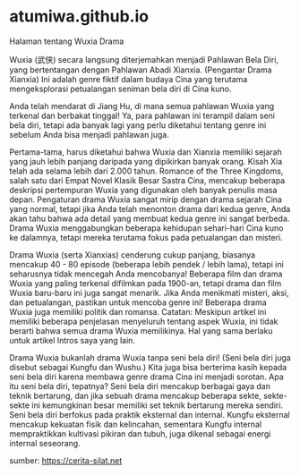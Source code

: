 # atumiwa.github.io
Halaman tentang Wuxia Drama

Wuxia (武侠) secara langsung diterjemahkan menjadi Pahlawan Bela Diri, yang bertentangan dengan Pahlawan Abadi Xianxia. (Pengantar Drama Xianxia) Ini adalah genre fiktif dalam budaya Cina yang terutama mengeksplorasi petualangan seniman bela diri di Cina kuno.

Anda telah mendarat di Jiang Hu, di mana semua pahlawan Wuxia yang terkenal dan berbakat tinggal! Ya, para pahlawan ini terampil dalam seni bela diri, tetapi ada banyak lagi yang perlu diketahui tentang genre ini sebelum Anda bisa menjadi pahlawan juga.

Pertama-tama, harus diketahui bahwa Wuxia dan Xianxia memiliki sejarah yang jauh lebih panjang daripada yang dipikirkan banyak orang. Kisah Xia telah ada selama lebih dari 2.000 tahun. Romance of the Three Kingdoms, salah satu dari Empat Novel Klasik Besar Sastra Cina, mencakup beberapa deskripsi pertempuran Wuxia yang digunakan oleh banyak penulis masa depan. Pengaturan drama Wuxia sangat mirip dengan drama sejarah Cina yang normal, tetapi jika Anda telah menonton drama dari kedua genre, Anda akan tahu bahwa ada detail yang membuat kedua genre ini sangat berbeda. Drama Wuxia menggabungkan beberapa kehidupan sehari-hari Cina kuno ke dalamnya, tetapi mereka terutama fokus pada petualangan dan misteri.

Drama Wuxia (serta Xianxias) cenderung cukup panjang, biasanya mencakup 40 - 80 episode (beberapa lebih pendek / lebih lama), tetapi ini seharusnya tidak mencegah Anda mencobanya! Beberapa film dan drama Wuxia yang paling terkenal difilmkan pada 1900-an, tetapi drama dan film Wuxia baru-baru ini juga sangat menarik. Jika Anda menikmati misteri, aksi, dan petualangan, pastikan untuk mencoba genre ini! Beberapa drama Wuxia juga memiliki politik dan romansa. Catatan: Meskipun artikel ini memiliki beberapa penjelasan menyeluruh tentang aspek Wuxia, ini tidak berarti bahwa semua drama Wuxia memilikinya. Hal yang sama berlaku untuk artikel Intros saya yang lain.

Drama Wuxia bukanlah drama Wuxia tanpa seni bela diri! (Seni bela diri juga disebut sebagai Kungfu dan Wushu.) Kita juga bisa berterima kasih kepada seni bela diri karena membawa genre drama Cina ini menjadi sorotan. Apa itu seni bela diri, tepatnya? Seni bela diri mencakup berbagai gaya dan teknik bertarung, dan jika sebuah drama mencakup beberapa sekte, sekte-sekte ini kemungkinan besar memiliki set teknik bertarung mereka sendiri. Seni bela diri berfokus pada praktik eksternal dan internal. Kungfu eksternal mencakup kekuatan fisik dan kelincahan, sementara Kungfu internal mempraktikkan kultivasi pikiran dan tubuh, juga dikenal sebagai energi internal seseorang.

sumber: https://cerita-silat.net
